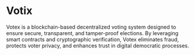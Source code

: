 # Votix
Votex is a blockchain-based decentralized voting system designed to ensure secure, transparent, and tamper-proof elections. By leveraging smart contracts and cryptographic verification, Votex eliminates fraud, protects voter privacy, and enhances trust in digital democratic processes.
